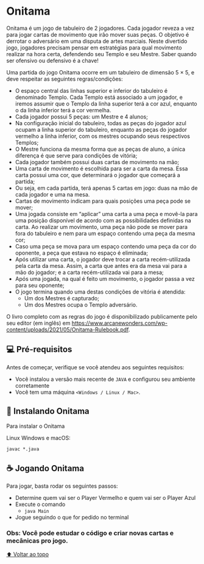 # Onitama
Onitama é um jogo de tabuleiro de 2 jogadores. Cada jogador reveza a vez para jogar cartas de movimento que irão mover suas peças. O objetivo é derrotar o adversário em uma disputa de artes marciais. Neste divertido jogo, jogadores precisam pensar em estratégias para qual movimento realizar na hora certa, defendendo seu Templo e seu Mestre. Saber quando ser ofensivo ou defensivo é a chave!

Uma partida do jogo Onitama ocorre em um tabuleiro de dimensão 5 × 5, e deve respeitar as seguintes regras/condições:
- O espaço central das linhas superior e inferior do tabuleiro é denominado Templo. Cada Templo está associado a um jogador, e iremos assumir que o Templo da linha superior terá a cor azul, enquanto o da linha inferior terá a cor vermelha.
- Cada jogador possui 5 peças: um Mestre e 4 alunos;
- Na configuração inicial do tabuleiro, todas as peças do jogador azul ocupam a linha superior do tabuleiro, enquanto as peças do jogador vermelho a linha inferior, com os mestres ocupando seus respectivos Templos;
- O Mestre funciona da mesma forma que as peças de aluno, a única diferença é que serve para condições de vitória;
- Cada jogador também possui duas cartas de movimento na mão;
- Uma carta de movimento é escolhida para ser a carta da mesa. Essa carta possui uma cor, que determinará o jogador que começará a partida;
- Ou seja, em cada partida, terá apenas 5 cartas em jogo: duas na mão de cada jogador e uma na mesa.
- Cartas de movimento indicam para quais posições uma peça pode se mover;
- Uma jogada consiste em “aplicar” uma carta a uma peça e movê-la para uma posição disponível de acordo com as possibilidades definidas na carta. Ao realizar um movimento, uma peça não pode se mover para fora do tabuleiro e nem para um espaço contendo uma peça da mesma cor;
- Caso uma peça se mova para um espaço contendo uma peça da cor do oponente, a peça que estava no espaço é eliminada;
- Após utilizar uma carta, o jogador deve trocar a carta recém-utilizada pela carta da mesa. Assim, a carta que antes era da mesa vai para a mão do jogador; e a carta recém-utilizada vai para a mesa;
- Após uma jogada, na qual é feito um movimento, o jogador passa a vez para seu oponente;
- O jogo termina quando uma destas condições de vitória é atendida:
	- Um dos Mestres é capturado;
	- Um dos Mestres ocupa o Templo adversário.

O livro completo com as regras do jogo é disponibilizado publicamente pelo seu editor (em inglês) em https://www.arcanewonders.com/wp-content/uploads/2021/05/Onitama-Rulebook.pdf.

## 💻 Pré-requisitos

Antes de começar, verifique se você atendeu aos seguintes requisitos:
<!---Estes são apenas requisitos de exemplo. Adicionar, duplicar ou remover conforme necessário--->
* Você instalou a versão mais recente de `JAVA` e configurou seu ambiente corretamente
* Você tem uma máquina `<Windows / Linux / Mac>`.

## 🚀 Instalando Onitama

Para instalar o Onitama 

Linux Windows e macOS:
```
javac *.java
```

## ☕ Jogando Onitama

Para jogar, basta rodar os seguintes passos:

- Determine quem vai ser o Player Vermelho e quem vai ser o Player Azul
- Execute o comando
	-	```java Main```
-	Jogue seguindo o que for pedido no terminal

### Obs: Você pode estudar o código e criar novas cartas e mecânicas pro jogo.
[⬆ Voltar ao topo](#nome-do-projeto)